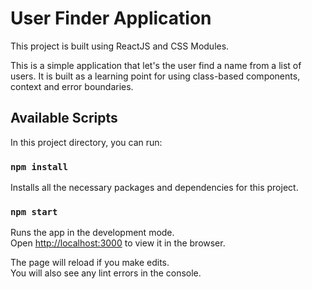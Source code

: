# User Finder Application

This project is built using ReactJS and CSS Modules.

This is a simple application that let's the user find a name from a list of users. It is built as a learning point for using class-based components, context and error boundaries.

## Available Scripts

In this project directory, you can run:

### `npm install`

Installs all the necessary packages and dependencies for this project.

### `npm start`

Runs the app in the development mode.\
Open [http://localhost:3000](http://localhost:3000) to view it in the browser.

The page will reload if you make edits.\
You will also see any lint errors in the console.
